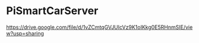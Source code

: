 # PiSmartCarServer

https://drive.google.com/file/d/1vZCmtqGVJUIcVz9K1oIKkg0E5RHnmSIE/view?usp=sharing
